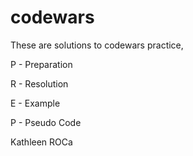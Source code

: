 # codewars

These are solutions to codewars practice, 

P - Preparation

R - Resolution

E - Example

P - Pseudo Code 

Kathleen ROCa
  

